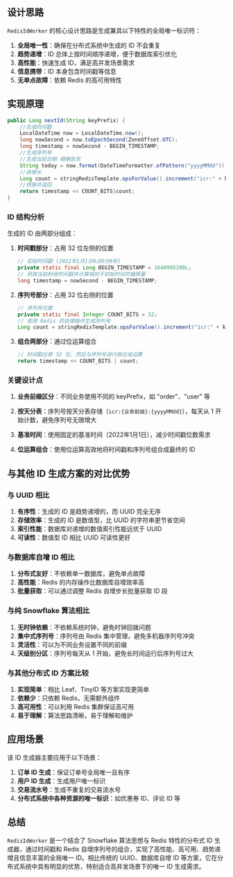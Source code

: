 
## 设计思路

`RedisIdWorker` 的核心设计思路是生成兼具以下特性的全局唯一标识符：

1. **全局唯一性**：确保在分布式系统中生成的 ID 不会重复
2. **趋势递增**：ID 总体上按时间顺序递增，便于数据库索引优化
3. **高性能**：快速生成 ID，满足高并发场景需求
4. **信息携带**：ID 本身包含时间戳等信息
5. **无单点故障**：依赖 Redis 的高可用特性

## 实现原理

```java
public Long nextId(String keyPrefix) {
    //生成时间戳
    LocalDateTime now = LocalDateTime.now();
    long nowSecond = now.toEpochSecond(ZoneOffset.UTC);
    long timestamp = nowSecond - BEGIN_TIMESTAMP;
    //生成序列号
    //生成当前日期 精确到天
    String today = now.format(DateTimeFormatter.ofPattern("yyyyMMdd"));
    //自增长
    Long count = stringRedisTemplate.opsForValue().increment("icr:" + keyPrefix + ":" + today);
    //拼接并返回
    return timestamp << COUNT_BITS|count;
}
```

### ID 结构分析

生成的 ID 由两部分组成：

1. **时间戳部分**：占用 32 位左侧的位置
   ```java
   // 初始时间戳 (2022年1月1日0点0分0秒)
   private static final Long BEGIN_TIMESTAMP = 1640995200L;
   // 获取当前秒级时间戳并计算相对于初始时间的偏移量
   long timestamp = nowSecond - BEGIN_TIMESTAMP;
   ```

2. **序列号部分**：占用 32 位右侧的位置
   ```java
   // 序列号位数
   private static final Integer COUNT_BITS = 32;
   // 使用 Redis 的自增操作生成序列号
   Long count = stringRedisTemplate.opsForValue().increment("icr:" + keyPrefix + ":" + today);
   ```

3. **组合两部分**：通过位运算组合
   ```java
   // 时间戳左移 32 位，然后与序列号进行按位或运算
   return timestamp << COUNT_BITS | count;
   ```

### 关键设计点

1. **业务前缀区分**：不同业务使用不同的 keyPrefix，如 "order"、"user" 等

2. **按天分表**：序列号按天分表存储（`icr:{业务前缀}:{yyyyMMdd}`），每天从 1 开始计数，避免序列号无限增大

3. **基准时间**：使用固定的基准时间（2022年1月1日），减少时间戳位数需求

4. **位运算组合**：使用位运算高效地将时间戳和序列号组合成最终的 ID

## 与其他 ID 生成方案的对比优势

### 与 UUID 相比

1. **有序性**：生成的 ID 是趋势递增的，而 UUID 完全无序
2. **存储效率**：生成的 ID 是数值型，比 UUID 的字符串更节省空间
3. **索引性能**：数据库对递增的数值索引性能远优于 UUID
4. **可读性**：数值型 ID 相比 UUID 可读性更好

### 与数据库自增 ID 相比

1. **分布式友好**：不依赖单一数据库，避免单点故障
2. **高性能**：Redis 的内存操作比数据库自增效率高
3. **批量获取**：可以通过调整 Redis 自增步长批量获取 ID 段

### 与纯 Snowflake 算法相比

1. **无时钟依赖**：不依赖系统时钟，避免时钟回拨问题
2. **集中式序列号**：序列号由 Redis 集中管理，避免多机器序列号冲突
3. **灵活性**：可以为不同业务设置不同的前缀
4. **天级别分区**：序列号每天从 1 开始，避免长时间运行后序列号过大

### 与其他分布式 ID 方案比较

1. **实现简单**：相比 Leaf、TinyID 等方案实现更简单
2. **依赖少**：只依赖 Redis，无需额外组件
3. **高可用性**：可以利用 Redis 集群保证高可用
4. **易于理解**：算法思路清晰，易于理解和维护

## 应用场景

该 ID 生成器主要应用于以下场景：

1. **订单 ID 生成**：保证订单号全局唯一且有序
2. **用户 ID 生成**：生成用户唯一标识
3. **交易流水号**：生成不重复的交易流水号
4. **分布式系统中各种资源的唯一标识**：如优惠券 ID、评论 ID 等

## 总结

`RedisIdWorker` 是一个结合了 Snowflake 算法思想与 Redis 特性的分布式 ID 生成器，通过时间戳和 Redis 自增序列号的组合，实现了高性能、高可用、趋势递增且信息丰富的全局唯一 ID。相比传统的 UUID、数据库自增 ID 等方案，它在分布式系统中具有明显的优势，特别适合高并发场景下的唯一 ID 生成需求。

